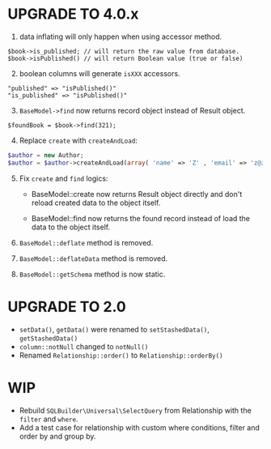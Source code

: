 UPGRADE TO 4.0.x
======================

1. data inflating will only happen when using accessor method.

```
$book->is_published; // will return the raw value from database.
$book->isPublished() // will return Boolean value (true or false)
```

2. boolean columns will generate `isXXX` accessors.

```
"published" => "isPublished()"
"is_published" => "isPublished()"
```

3. `BaseModel->find` now returns record object instead of Result object.

```
$foundBook = $book->find(321);
```

4. Replace `create` with `createAndLoad`:

```php
$author = new Author;
$author = $author->createAndLoad(array( 'name' => 'Z' , 'email' => 'z@z' , 'identity' => 'z' ));
```

5. Fix `create` and `find` logics:

    - BaseModel::create now returns Result object directly and don't reload
    created data to the object itself.

    - BaseModel::find now returns the found record instead of load the data 
    to the object itself.

6. `BaseModel::deflate` method is removed.
7. `BaseModel::deflateData` method is removed.
8. `BaseModel::getSchema` method is now static.


UPGRADE TO 2.0
======================

- `setData()`, `getData()` were renamed to `setStashedData()`, `getStashedData()`
- `column::notNull` changed to `notNull()`
- Renamed `Relationship::order()` to `Relationship::orderBy()`

WIP
======================

- Rebuild `SQLBuilder\Universal\SelectQuery` from Relationship with the `filter` and `where`.
- Add a test case for relationship with custom where conditions, filter and order by and group by.
